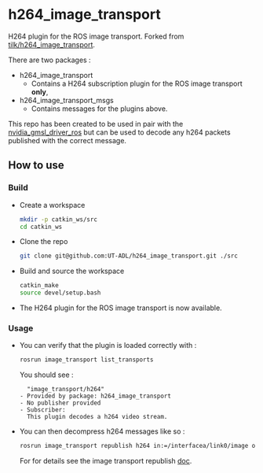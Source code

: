 # h264_image_transport
H264 plugin for the ROS image transport.
Forked from [tilk/h264_image_transport](https://github.com/tilk/h264_image_transport).

There are two packages :
- h264_image_transport
  - Contains a H264 subscription plugin for the ROS image transport **only**,
- h264_image_transport_msgs
  - Contains messages for the plugins above.

This repo has been created to be used in pair with the [nvidia_gmsl_driver_ros](https://github.com/UT-ADL/sekonix_camera_ut) but can be used to decode any h264 packets published with the correct message.

## How to use
### Build
- Create a workspace
  ```bash
  mkdir -p catkin_ws/src
  cd catkin_ws
  ```
- Clone the repo
  ```bash
  git clone git@github.com:UT-ADL/h264_image_transport.git ./src
  ```
- Build and source the workspace
  ```bash
  catkin_make
  source devel/setup.bash
  ```
- The H264 plugin for the ROS image transport is now available.

### Usage

- You can verify that the plugin is loaded correctly with :
  ```bash
  rosrun image_transport list_transports
  ```
  
  You should see :
  ```
    "image_transport/h264"
  - Provided by package: h264_image_transport
  - No publisher provided
  - Subscriber:
    This plugin decodes a h264 video stream.
  ```
- You can then decompress h264 messages like so :
  ```bash
  rosrun image_transport republish h264 in:=/interfacea/link0/image out:=/interfacea/link0/image/repub
  ```
  For for details see the image transport republish [doc](http://wiki.ros.org/image_transport#republish).
